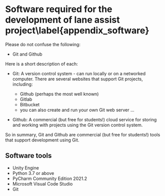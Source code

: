 
# Software required for the development of lane assist project\label{appendix_software}

Please do not confuse the following:

- Git and Github


Here is a short description of each:

- Git: A version control system - can run locally or on a networked computer. There are several websites that support Git projects, including:

    - Github (perhaps the most well known)
    - Gitlab
    - Bitbucket
    - you can also create and run your own Git web server ...

- Github: A commercial (but free for students!) cloud service for storing and working with projects using the Git version control system.

So in summary, Git and Github are commercial (but free for students!) tools that support development using Git.

## Software tools

- Unity Engine
- Python 3.7 or above
- PyCharm Community Edition 2021.2
- Microsoft Visual Code Studio
- Git

